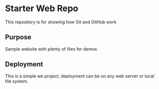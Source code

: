 # Starter Web Repo

This repository is for showing how Git and GitHub work

## Purpose

Sample website with plenty of files for demos

## Deployment

This is a simple we project, deployment can be on any web
server or local file system.